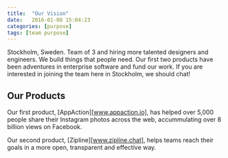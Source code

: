 ```yaml
---
title:  "Our Vision"
date:   2016-01-08 15:04:23
categories: [purpose]
tags: [team purpose]
---
```


Stockholm, Sweden. Team of 3 and hiring more talented designers and engineers. We build things that people need.
Our first two products have been adventures in enterprise software and fund our work. If you are interested in
joining the team here in Stockholm, we should chat!


## Our Products

Our first product, [AppAction][www.appaction.io], has helped over 5,000 people share their Instagram photos
across the web, accummulating over 8 billion views on Facebook.

Our second product, [Zipline][www.zipline.chat], helps teams reach their goals in a more open, transparent and effective
way.
